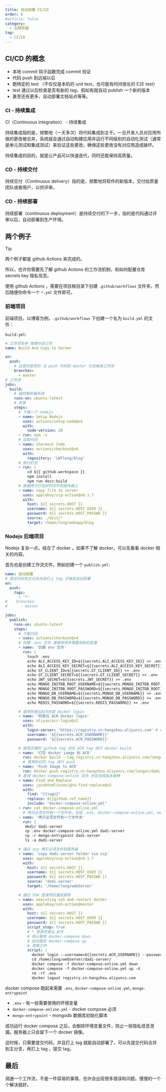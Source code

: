 ```yaml
---
title: 自动部署 CI/CD
order: 6
#article: false
category:
  - 云服务器
tag:
  - CI/CD
---
```


## CI/CD 的概念

- 本地 commit 钩子函数完成 commit 验证
- 代码 push 到远端以后
- 跑特定的 test （不仅仅是本机的 unit test，也可能有时间很长的 E2E test）
- test 通过以后检查是否有新的 tag，假如有就自动 publish 一个新的版本
- 甚至还有更多，自动部署文档站点等等。

### CI - 持续集成

CI（Continuous integration） - 持续集成

持续集成指的是，频繁地（一天多次）将代码集成到主干。一旦开发人员对应用所做的更改被合并，系统就会通过自动构建应用并运行不同级别的自动化测试（通常是单元测试和集成测试）来验证这些更改，确保这些更改没有对应用造成破坏。

持续集成的目的，就是让产品可以快速迭代，同时还能保持高质量。

### CD - 持续交付

持续交付（Continuous delivery）指的是，频繁地将软件的新版本，交付给质量团队或者用户，以供评审。

### CD - 持续部署

持续部署（continuous deployment）是持续交付的下一步，指的是代码通过评审以后，自动部署到生产环境。


## 两个例子

> [!tip]
> 两个例子都是 github Actions 来完成的。
> 
> 所以，也许你需要先了解 github Actions 的工作流机制，和如何配置仓库 secrets key 隐私信息。

使用 github Actions ，需要在项目根目录下创建 `.github/workflows`  文件夹，然后随便你命令一个 `*.yml` 文件即可。

### 前端项目

前端项目，以博客为例，`.github/workflows` 下创建一个名为 `build.yml` 的文件：

`build.yml`:

```yml
# 工作流名称 随便你自己写
name: Build And Copy to Server

on:
  push:
    # 这里的意思的 当 push 代码到 master 分支触发工作流
    branches:
      - master
# 工作流
jobs:
  build:
    # 临时服务器系统
    runs-on: ubuntu-latest
    # 步骤
    steps:
      # 下载一个 nodejs
      - name: Setup Nodejs
        uses: actions/setup-node@v4
        with:
          node-version: 20
      - run: npm -v
      # 拉取代码
      - name: Checkout Code
        uses: actions/checkout@v4
        with:
          repository: 'LWTlong/blog'
      # 执行打包
      - run: |
          cd ${{ github.workspace }}
          npm install
          npm run docs:build
      # 直接拷贝打包好的文件到服务器上
      - name: copy file to server
        uses: appleboy/scp-action@v0.1.7
        with:
          host: ${{ secrets.HOST }}
          username: ${{ secrets.HOST_USER }}
          password: ${{ secrets.HOST_PASSWD }}
          source: ./dist/*
          target: /home/long/webapp/blog
```


### Nodejs 后端项目

Nodejs 复杂一点，结合了 docker 。如果不了解 docker，可以先看看 docker 相关的内容。

首先也是创建工作流文件，例如创建一个 `publish.yml`:

```yml
name: 自动部署
# 提交代码到主分支并且打上 tag 才触发自动部署
on:
  push:
    tags:
      - '*'
#    branches:
#      - master

jobs:
  publish:
    runs-on: ubuntu-latest
    steps:
      # 下载代码
      - uses: actions/checkout@v4
      # 创建 .env 文件 里面有很多需要用到的变量
      - name: '创建 env 文件'
        run: |
          touch .env
          echo ALI_ACCESS_KEY_ID=${{secrets.ALI_ACCESS_KEY_ID}} >> .env
          echo ALI_ACCESS_KEY_SECRET=${{secrets.ALI_ACCESS_KEY_SECRET}} >> .env
          echo GT_CLIENT_ID=${{secrets.GT_CLIENT_ID}} >> .env
          echo GT_CLIENT_SECRET=${{secrets.GT_CLIENT_SECRET}} >> .env
          echo JWT_SECRET=${{secrets.JWT_SECRET}} >> .env
          echo MONGO_INITDB_ROOT_USERNAME=${{secrets.MONGO_INITDB_ROOT_USERNAME}} >> .env
          echo MONGO_INITDB_ROOT_PASSWORD=${{secrets.MONGO_INITDB_ROOT_PASSWORD}} >> .env
          echo MONGO_DB_USERNAME=${{secrets.MONGO_DB_USERNAME}} >> .env
          echo MONGO_DB_PASSWORD=${{secrets.MONGO_DB_PASSWORD}} >> .env
          echo REDIS_PASSWORD=${{secrets.REDIS_PASSWORD}} >> .env

      # 使用阿里云ACR完成 docker login
      - name: '阿里云 ACR docker login'
        uses: aliyun/acr-login@v1
        with:
          login-server: 'https://registry.cn-hangzhou.aliyuncs.com' # default: https://index.docker.io/v1/
          username: '${{secrets.ACR_USERNAME}}'
          password: '${{secrets.ACR_PASSWORD}}'

      # 使用正确的 github tag 对应 ACR tag 进行 docker build
      - name: '打包 docker iamge 到 ACR'
        run: docker build --tag registry.cn-hangzhou.aliyuncs.com/longwt/dadi:${{github.ref_name}} .
        # 使用标记的 tag 进行 push
      - name: 'Push Image to ACR'
        run: docker push registry.cn-hangzhou.aliyuncs.com/longwt/dadi:${{github.ref_name}}
      # 查找 docker-compose-online 文件 并且完成版本替换
      - name: Find and Replace
        uses: jacobtomlinson/gha-find-replace@v2
        with:
          find: "{{tag}}"
          replace: ${{github.ref_name}}
          include: "docker-compose-online.yml"
      - run: cat docker-compose-online.yml
        # 拷贝必须文件到一个文件夹，包括 .env, docker-compose-online.yml, mongo-entrypoint
      - name: '拷贝必须文件到一个文件夹'
        run: |
         mkdir dadi-server 
         cp .env docker-compose-online.yml dadi-server
         cp -r mongo-entrypoint dadi-server
         ls -a dadi-server

      # 通过 scp 拷贝必须文件到服务器
      - name: 'copy dadi-server folder via scp'
        uses: appleboy/scp-action@v0.1.7
        with:
          host: ${{ secrets.HOST }}
          username: ${{ secrets.HOST_USER }}
          password: ${{ secrets.HOST_PASSWD }}
          source: 'dadi-server'
          target: '/home/long/webServer'

      # 通过 SSH 登录然后重启服务
      - name: executing ssh and restart docker
        uses: appleboy/ssh-action@master
        with:
          host: ${{ secrets.HOST }}
          username: ${{ secrets.HOST_USER }}
          password: ${{ secrets.HOST_PASSWD }}
          script_stop: true
          # * 登录阿里云 ACR
          # 停止服务 docker-compose down
          # 启动服务 docker-compose up
          # 清理工作
          script: |
            docker login --username=${{secrets.ACR_USERNAME}} --password=${{secrets.ACR_PASSWORD}} registry.cn-hangzhou.aliyuncs.com
            cd /home/long/webServer/dadi-server/
            docker compose -f docker-compose-online.yml down
            docker compose -f docker-compose-online.yml up -d
            rm -rf .env
            docker logout registry.cn-hangzhou.aliyuncs.com
```

docker compose 跑起来需要 `.env`, `docker-compose-online.yml`, `mongo-entrypoint`

- `.env` - 有一些需要使用的环境变量
- `docker-compose-online.yml` - docker compose 必须
- `mongo-entrypoint` - mongodb 数据库初始化脚本

成功运行 docker compose 之后，会删除环境变量文件，防止一些隐私信息泄漏。服务器上只会留下一个 docker 镜像。

这时候，只需要提交代码，并且打上 tag 就能自动部署了，可以先提交代码合并到主分支，再打上 tag ，提交 tag。


## 最后

调通一个工作流，不是一件容易的事情，也许会出现很多错误和问题。慢慢的一个个解决就好。

